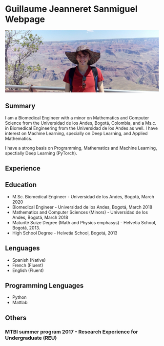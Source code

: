 # Guillaume Jeanneret Sanmiguel Webpage

![photo](pictures/cutp.jpg)

## Summary

I am a Biomedical Engineer with a minor on Mathematics and Computer Science from the Universidad de los Andes, Bogotá, Colombia, and a Ms.c. in Biomedical Engineering from the Universidad de los Andes as well. I have interest on Machine Learning, specially on Deep Learning, and Applied Mathematics.

I have a strong basis on Programming, Mathematics and Machine Learning, spectially Deep Learning (PyTorch).

## Experience

## Education

* M.Sc. Biomedical Engineer - Universidad de los Andes, Bogotá, March 2020
* Biomedical Engineer - Universidad de los Andes, Bogotá, March 2018
* Mathematics and Computer Sciences (Minors) - Universidad de los Andes, Bogotá, March 2018
* Maturité Suize Degree (Math and Physics emphasys) - Helvetia School, Bogotá, 2013.
* High School Degree - Helvetia School, Bogotá, 2013

## Lenguages

* Spanish (Native)
* French (Fluent)
* English (Fluent)

## Programming Lenguages

* Python
* Mattlab

## Others

### MTBI summer program 2017 - Research Experience for Undergraduate (REU)

